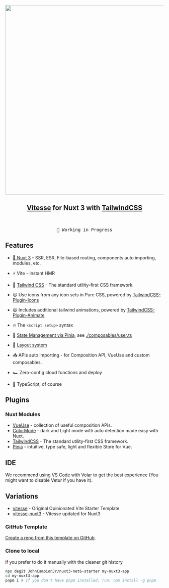 <p align="center">
<img src="https://user-images.githubusercontent.com/11247099/140462375-7b7ac4db-35b7-453c-8a05-13d8d20282c4.png" width="600"/>
</p>

<h2 align="center">
<a href="https://github.com/antfu/vitesse">Vitesse</a> for Nuxt 3 with <a href="https://tailwindcss.com">TailwindCSS</a>
</h2><br>

<pre align="center">
🧪 Working in Progress
</pre>

## Features

- [💚 Nuxt 3](https://v3.nuxtjs.org) - SSR, ESR, File-based routing, components auto importing, modules, etc.

- ⚡️ Vite - Instant HMR

- 🎨 [Tailwind CSS](https://tailwindcss.com) - The standard utility-first CSS framework.

- 😃 Use icons from any icon sets in Pure CSS, powered by [TailwindCSS-Plugin-Icons](https://github.com/jcamp-code/tailwindcss-plugin-icons)

- 😃 Includes additional tailwind animations, powered by [TailwindCSS-Plugin-Animate](https://github.com/jcamp-code/tailwindcss-plugin-animate)

- 🔥 The `<script setup>` syntax

- 🍍 [State Management via Pinia](https://pinia.esm.dev), see [./composables/user.ts](./composables/user.ts)

- 📑 [Layout system](./layouts)

- 📥 APIs auto importing - for Composition API, VueUse and custom composables.

- 🏎 Zero-config cloud functions and deploy

- 🦾 TypeScript, of course

## Plugins

### Nuxt Modules

- [VueUse](https://github.com/vueuse/vueuse) - collection of useful composition APIs.
- [ColorMode](https://github.com/nuxt-community/color-mode-module) - dark and Light mode with auto detection made easy with Nuxt.
- [TailwindCSS](https://tailwindcss.com) - The standard utility-first CSS framework.
- [Pinia](https://pinia.esm.dev/) - intuitive, type safe, light and flexible Store for Vue.

## IDE

We recommend using [VS Code](https://code.visualstudio.com/) with [Volar](https://github.com/johnsoncodehk/volar) to get the best experience (You might want to disable Vetur if you have it).

## Variations

- [vitesse](https://github.com/antfu/vitesse) - Original Opinionated Vite Starter Template
- [vitesse-nuxt3](https://github.com/antfu/vitesse-nuxt3) - Vitesse updated for Nuxt3

### GitHub Template

[Create a repo from this template on GitHub](https://github.com/JohnCampionJr/nuxt3-net6-starter/generate).

### Clone to local

If you prefer to do it manually with the cleaner git history

```bash
npx degit JohnCampionJr/nuxt3-net6-starter my-nuxt3-app
cd my-nuxt3-app
pnpm i # If you don't have pnpm installed, run: npm install -g pnpm
```
